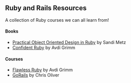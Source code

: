 ## Ruby and Rails Resources

A collection of Ruby courses we can all learn from!

#### Books

- [Practical Object Oriented Design in Ruby](https://www.amazon.com/Practical-Object-Oriented-Design-Ruby-Addison-Wesley/dp/0321721330) by Sandi Metz
- [Confident Ruby](https://www.amazon.com/Confident-Ruby-Patterns-Joyful-Coding-ebook/dp/B00ETE0D2S) by Avdi Grimm

#### Courses

- [Flawless Ruby](https://learn.avdi.codes/courses/flawless-ruby/) by Avdi Grimm
- [GoRails](https://gorails.com/) by Chris Oliver
